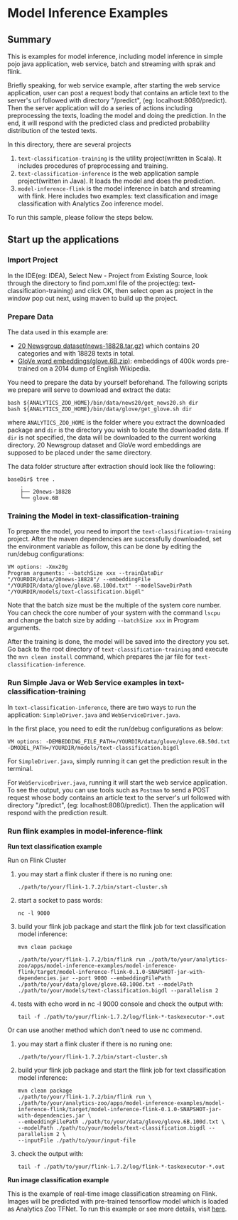 # Model Inference Examples

## Summary
This is examples for model inference, including model inference in simple pojo java application, web service, batch and streaming with sprak and flink.

Briefly speaking, for web service example, after starting the web service application, user can post a request body that contains an article text to the server's url followed with directory "/predict", (eg: localhost:8080/predict).
Then the server application will do a series of actions including preprocessing the texts, loading the model and doing the prediction.
In the end, it will respond with the predicted class and predicted probability distribution of the tested texts.

In this directory, there are several projects

1. `text-classification-training` is the utility project(written in Scala). It includes procedures of preprocessing and training.
2. `text-classification-inference` is the web application sample project(written in Java). It loads the model and does the prediction.
3. `model-inference-flink` is the model inference in batch and streaming with flink. Here includes two examples: text classification and image classification with Analytics Zoo inference model.

To run this sample, please follow the steps below.

## Start up the applications
### Import Project
In the IDE(eg: IDEA), Select New - Project from Existing Source, look through the directory to find pom.xml file of the project(eg: text-classification-training) and click OK, then select open as project in the window pop out next, using maven to build up the project.

### Prepare Data
The data used in this example are:

* [20 Newsgroup dataset(news-18828.tar.gz)](http://qwone.com/~jason/20Newsgroups/20news-18828.tar.gz) which contains 20 categories and with 18828 texts in total.
* [GloVe word embeddings(glove.6B.zip)](http://nlp.stanford.edu/data/glove.6B.zip): embeddings of 400k words pre-trained on a 2014 dump of English Wikipedia.

You need to prepare the data by yourself beforehand. The following scripts we prepare will serve to download and extract the data:

    bash ${ANALYTICS_ZOO_HOME}/bin/data/news20/get_news20.sh dir
    bash ${ANALYTICS_ZOO_HOME}/bin/data/glove/get_glove.sh dir

where `ANALYTICS_ZOO_HOME` is the folder where you extract the downloaded package and `dir` is the directory you wish to locate the downloaded data. If `dir` is not specified, the data will be downloaded to the current working directory. 20 Newsgroup dataset and GloVe word embeddings are supposed to be placed under the same directory.

The data folder structure after extraction should look like the following:

    baseDir$ tree .
	    .
	    ├── 20news-18828
	    └── glove.6B

### Training the Model in text-classification-training
To prepare the model, you need to import the `text-classification-training` project. After the maven dependencies are successfully downloaded, set the environment variable as follow, this can be done by editing the run/debug configurations:

    VM options: -Xmx20g
    Program arguments: --batchSize xxx --trainDataDir "/YOURDIR/data/20news-18828"/ --embeddingFile "/YOURDIR/data/glove/glove.6B.100d.txt" --modelSaveDirPath "/YOURDIR/models/text-classification.bigdl"

Note that the batch size must be the multiple of the system core number. You can check the core number of your system with the command `lscpu` and change the batch size by adding `--batchSize xxx` in Program arguments.

After the training is done, the model will be saved into the directory you set. Go back to the root directory of `text-classification-training` and execute the `mvn clean install` command, which prepares the jar file for `text-classification-inference`.

### Run Simple Java or Web Service examples in text-classification-training 
In `text-classification-inference`, there are two ways to run the application: `SimpleDriver.java` and `WebServiceDriver.java`.

In the first place, you need to edit the run/debug configurations as below:

    VM options: -DEMBEDDING_FILE_PATH=/YOURDIR/data/glove/glove.6B.50d.txt -DMODEL_PATH=/YOURDIR/models/text-classification.bigdl

For `SimpleDriver.java`, simply running it can get the prediction result in the terminal.

For `WebServiceDriver.java`, running it will start the web service application. To see the output, you can use tools such as `Postman` to send a POST request whose body contains an article text to the server's url followed with directory "/predict", (eg: localhost:8080/predict). Then the application will respond with the prediction result.

### Run flink examples in model-inference-flink
**Run text classification example**
 
Run on Flink Cluster

1. you may start a flink cluster if there is no runing one:
    
    `./path/to/your/flink-1.7.2/bin/start-cluster.sh`

2. start a socket to pass words:

    `nc -l 9000`

3. build your flink job package and start the flink job for text classification model inference:

    ``` 
    mvn clean package
        
    ./path/to/your/flink-1.7.2/bin/flink run ./path/to/your/analytics-zoo/apps/model-inference-examples/model-inference-flink/target/model-inference-flink-0.1.0-SNAPSHOT-jar-with-dependencies.jar --port 9000 --embeddingFilePath ./path/to/your/data/glove/glove.6B.100d.txt --modelPath ./path/to/your/models/text-classification.bigdl --parallelism 2
    ```
4. tests with echo word in nc -l 9000 console and check the output with:

    `tail -f ./path/to/your/flink-1.7.2/log/flink-*-taskexecutor-*.out`

Or can use another method which don't need to use nc commend.

1. you may start a flink cluster if there is no runing one:
  
    `./path/to/your/flink-1.7.2/bin/start-cluster.sh`

2. build your flink job package and start the flink job for text classification model inference:

     ```
     mvn clean package  
     ./path/to/your/flink-1.7.2/bin/flink run \
     ./path/to/your/analytics-zoo/apps/model-inference-examples/model-inference-flink/target/model-inference-flink-0.1.0-SNAPSHOT-jar-with-dependencies.jar \
     --embeddingFilePath ./path/to/your/data/glove/glove.6B.100d.txt \
     --modelPath ./path/to/your/models/text-classification.bigdl --parallelism 2 \
     --inputFile ./path/to/your/input-file
     ```

3. check the output with:

    `tail -f ./path/to/your/flink-1.7.2/log/flink-*-taskexecutor-*.out`

**Run image classification example**

This is the example of real-time image classification streaming on Flink. Images will be predicted with pre-trained tensorflow model which is loaded as Analytics Zoo TFNet. To run this example or see more details, visit [here](model-inference-flink/src/main/scala/com/intel/analytics/zoo/apps/model/inference/flink/ImageClassification/).

